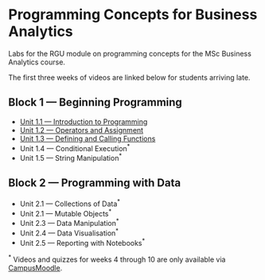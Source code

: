 # Programming Concepts for Business Analytics

Labs for the RGU module on programming concepts for the MSc Business Analytics course.

The first three weeks of videos are linked below for students arriving late.

## Block 1 — Beginning Programming

- [Unit 1.1 — Introduction to Programming](https://rgu.cloud.panopto.eu/Panopto/Pages/Viewer.aspx?pid=9acbe40f-2da7-417c-a491-ac40016277e3)
- [Unit 1.2 — Operators and Assignment](https://rgu.cloud.panopto.eu/Panopto/Pages/Viewer.aspx?pid=bb5c002f-837f-475e-92e1-ac0301287abf)
- [Unit 1.3 — Defining and Calling Functions](https://rgu.cloud.panopto.eu/Panopto/Pages/Viewer.aspx?pid=2655e243-546f-499e-9cf8-ac0301295ffa)
- Unit 1.4 — Conditional Execution<sup>*</sup>
- Unit 1.5 — String Manipulation<sup>*</sup>

## Block 2 — Programming with Data

- Unit 2.1 — Collections of Data<sup>*</sup>
- Unit 2.1 — Mutable Objects<sup>*</sup>
- Unit 2.3 — Data Manipulation<sup>*</sup>
- Unit 2.4 — Data Visualisation<sup>*</sup>
- Unit 2.5 — Reporting with Notebooks<sup>*</sup>

<sup>*</sup> Videos and quizzes for weeks 4 through 10 are only available via [CampusMoodle](https://campusmoodle.rgu.ac.uk/).
